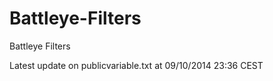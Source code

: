 Battleye-Filters
================

Battleye Filters

Latest update on publicvariable.txt at 09/10/2014 23:36 CEST
